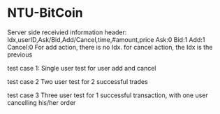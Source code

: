 # NTU-BitCoin

Server side receivied information
header: Idx,userID,Ask/Bid,Add/Cancel,time,#amount,price
Ask:0
Bid:1
Add:1
Cancel:0
For add action, there is no Idx. for cancel action, the Idx is the previous 

test case 1:
Single user test for user add and cancel

test case 2
Two user test for 2 successful trades

test case 3
Three user test for 1 successful transaction, with one user cancelling his/her order
